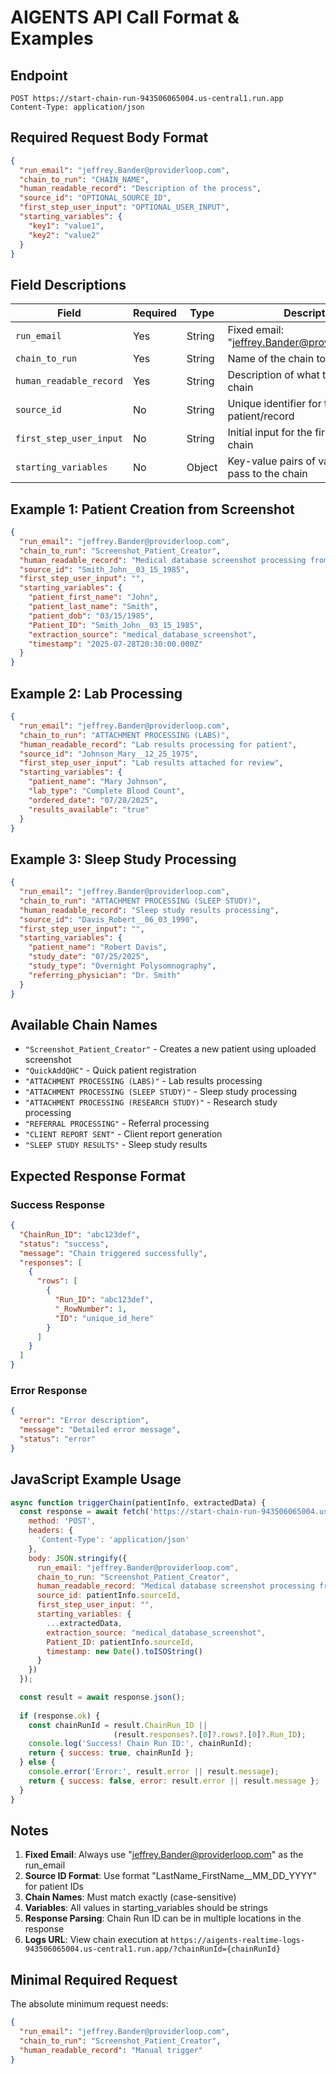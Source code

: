 # AIGENTS API Call Format & Examples

## Endpoint
```
POST https://start-chain-run-943506065004.us-central1.run.app
Content-Type: application/json
```

## Required Request Body Format

```json
{
  "run_email": "jeffrey.Bander@providerloop.com",
  "chain_to_run": "CHAIN_NAME",
  "human_readable_record": "Description of the process",
  "source_id": "OPTIONAL_SOURCE_ID",
  "first_step_user_input": "OPTIONAL_USER_INPUT",
  "starting_variables": {
    "key1": "value1",
    "key2": "value2"
  }
}
```

## Field Descriptions

| Field | Required | Type | Description |
|-------|----------|------|-------------|
| `run_email` | Yes | String | Fixed email: "jeffrey.Bander@providerloop.com" |
| `chain_to_run` | Yes | String | Name of the chain to execute |
| `human_readable_record` | Yes | String | Description of what triggered this chain |
| `source_id` | No | String | Unique identifier for the patient/record |
| `first_step_user_input` | No | String | Initial input for the first step of the chain |
| `starting_variables` | No | Object | Key-value pairs of variables to pass to the chain |

## Example 1: Patient Creation from Screenshot

```json
{
  "run_email": "jeffrey.Bander@providerloop.com",
  "chain_to_run": "Screenshot_Patient_Creator",
  "human_readable_record": "Medical database screenshot processing from external app",
  "source_id": "Smith_John__03_15_1985",
  "first_step_user_input": "",
  "starting_variables": {
    "patient_first_name": "John",
    "patient_last_name": "Smith",
    "patient_dob": "03/15/1985",
    "Patient_ID": "Smith_John__03_15_1985",
    "extraction_source": "medical_database_screenshot",
    "timestamp": "2025-07-28T20:30:00.000Z"
  }
}
```

## Example 2: Lab Processing

```json
{
  "run_email": "jeffrey.Bander@providerloop.com",
  "chain_to_run": "ATTACHMENT PROCESSING (LABS)",
  "human_readable_record": "Lab results processing for patient",
  "source_id": "Johnson_Mary__12_25_1975",
  "first_step_user_input": "Lab results attached for review",
  "starting_variables": {
    "patient_name": "Mary Johnson",
    "lab_type": "Complete Blood Count",
    "ordered_date": "07/28/2025",
    "results_available": "true"
  }
}
```

## Example 3: Sleep Study Processing

```json
{
  "run_email": "jeffrey.Bander@providerloop.com",
  "chain_to_run": "ATTACHMENT PROCESSING (SLEEP STUDY)",
  "human_readable_record": "Sleep study results processing",
  "source_id": "Davis_Robert__06_03_1990",
  "first_step_user_input": "",
  "starting_variables": {
    "patient_name": "Robert Davis",
    "study_date": "07/25/2025",
    "study_type": "Overnight Polysomnography",
    "referring_physician": "Dr. Smith"
  }
}
```

## Available Chain Names

- `"Screenshot_Patient_Creator"` - Creates a new patient using uploaded screenshot
- `"QuickAddQHC"` - Quick patient registration  
- `"ATTACHMENT PROCESSING (LABS)"` - Lab results processing
- `"ATTACHMENT PROCESSING (SLEEP STUDY)"` - Sleep study processing
- `"ATTACHMENT PROCESSING (RESEARCH STUDY)"` - Research study processing
- `"REFERRAL PROCESSING"` - Referral processing
- `"CLIENT REPORT SENT"` - Client report generation
- `"SLEEP STUDY RESULTS"` - Sleep study results

## Expected Response Format

### Success Response
```json
{
  "ChainRun_ID": "abc123def",
  "status": "success",
  "message": "Chain triggered successfully",
  "responses": [
    {
      "rows": [
        {
          "Run_ID": "abc123def",
          "_RowNumber": 1,
          "ID": "unique_id_here"
        }
      ]
    }
  ]
}
```

### Error Response
```json
{
  "error": "Error description",
  "message": "Detailed error message",
  "status": "error"
}
```

## JavaScript Example Usage

```javascript
async function triggerChain(patientInfo, extractedData) {
  const response = await fetch('https://start-chain-run-943506065004.us-central1.run.app', {
    method: 'POST',
    headers: {
      'Content-Type': 'application/json'
    },
    body: JSON.stringify({
      run_email: "jeffrey.Bander@providerloop.com",
      chain_to_run: "Screenshot_Patient_Creator",
      human_readable_record: "Medical database screenshot processing from external app",
      source_id: patientInfo.sourceId,
      first_step_user_input: "",
      starting_variables: {
        ...extractedData,
        extraction_source: "medical_database_screenshot",
        Patient_ID: patientInfo.sourceId,
        timestamp: new Date().toISOString()
      }
    })
  });

  const result = await response.json();
  
  if (response.ok) {
    const chainRunId = result.ChainRun_ID || 
                       (result.responses?.[0]?.rows?.[0]?.Run_ID);
    console.log('Success! Chain Run ID:', chainRunId);
    return { success: true, chainRunId };
  } else {
    console.error('Error:', result.error || result.message);
    return { success: false, error: result.error || result.message };
  }
}
```

## Notes

1. **Fixed Email**: Always use "jeffrey.Bander@providerloop.com" as the run_email
2. **Source ID Format**: Use format "LastName_FirstName__MM_DD_YYYY" for patient IDs
3. **Chain Names**: Must match exactly (case-sensitive)
4. **Variables**: All values in starting_variables should be strings
5. **Response Parsing**: Chain Run ID can be in multiple locations in the response
6. **Logs URL**: View chain execution at `https://aigents-realtime-logs-943506065004.us-central1.run.app/?chainRunId={chainRunId}`

## Minimal Required Request

The absolute minimum request needs:
```json
{
  "run_email": "jeffrey.Bander@providerloop.com",
  "chain_to_run": "Screenshot_Patient_Creator",
  "human_readable_record": "Manual trigger"
}
```